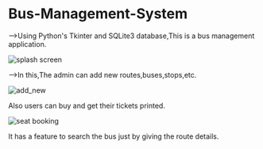 # Bus-Management-System

-->Using Python's Tkinter and SQLite3 database,This is a bus management application.

![splash screen](https://github.com/imvish21/Bus-Management-System/assets/92950796/ea1ffbf1-02ee-436f-9374-d5f8adce9c58)

-->In this,The admin can add new routes,buses,stops,etc.

![add_new](https://github.com/imvish21/Bus-Management-System/assets/92950796/e635ffeb-61a9-4713-9ddb-758b9c2dae16)

Also users can buy and get their tickets printed.

![seat booking](https://github.com/imvish21/Bus-Management-System/assets/92950796/3e96816b-04a0-4058-9841-c018105e292b)

It has a feature to search the bus just by giving the route details.
